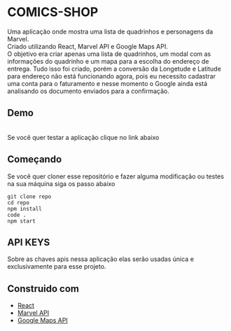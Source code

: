 # COMICS-SHOP

Uma aplicação onde mostra uma lista de quadrinhos e personagens da Marvel. </br>
Criado utilizando React, Marvel API e Google Maps API.
</br>
O objetivo era criar apenas uma lista de quadrinhos, um modal com as informações do quadrinho e um mapa para a escolha do endereço de entrega. Tudo isso foi criado, porém a conversão da Longetude e Latitude para endereço não está funcionando agora, pois eu necessito cadastrar uma conta para o faturamento e nesse momento o Google ainda está analisando os documento enviados para a confirmação.

## Demo


</br>
Se você quer testar a aplicação clique no link abaixo </br>

## Começando
Se você quer cloner esse repositório e fazer alguma modificação ou testes na sua máquina siga os passo abaixo
```
git clone repo
cd repo
npm install
code .
npm start
```

## API KEYS
Sobre as chaves apis nessa aplicação elas serão usadas única e exclusivamente para esse projeto.

## Construido com
- [React](https://reactjs.org/)
- [Marvel API](https://developer.marvel.com/)
- [Google Maps API](https://developers.google.com/maps)